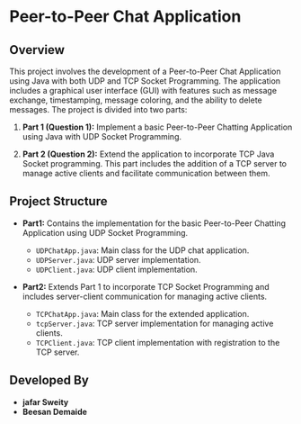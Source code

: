 # Peer-to-Peer Chat Application

## Overview

This project involves the development of a Peer-to-Peer Chat Application using Java with both UDP and TCP Socket Programming. The application includes a graphical user interface (GUI) with features such as message exchange, timestamping, message coloring, and the ability to delete messages. The project is divided into two parts:

1. **Part 1 (Question 1):** Implement a basic Peer-to-Peer Chatting Application using Java with UDP Socket Programming.

2. **Part 2 (Question 2):** Extend the application to incorporate TCP Java Socket programming. This part includes the addition of a TCP server to manage active clients and facilitate communication between them.

## Project Structure

- **Part1:** Contains the implementation for the basic Peer-to-Peer Chatting Application using UDP Socket Programming.
  - `UDPChatApp.java`: Main class for the UDP chat application.
  - `UDPServer.java`: UDP server implementation.
  - `UDPClient.java`: UDP client implementation.

- **Part2:** Extends Part 1 to incorporate TCP Socket Programming and includes server-client communication for managing active clients.
  - `TCPChatApp.java`: Main class for the extended application.
  - `tcpServer.java`: TCP server implementation for managing active clients.
  - `TCPClient.java`: TCP client implementation with registration to the TCP server.

## Developed By
- **jafar Sweity**
- **Beesan Demaide**
